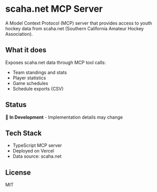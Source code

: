 # scaha.net MCP Server

A Model Context Protocol (MCP) server that provides access to youth hockey data from scaha.net (Southern California Amateur Hockey Association).

## What it does

Exposes scaha.net data through MCP tool calls:
- Team standings and stats
- Player statistics
- Game schedules
- Schedule exports (CSV)

## Status

🚧 **In Development** - Implementation details may change

## Tech Stack

- TypeScript MCP server
- Deployed on Vercel
- Data source: scaha.net

## License

MIT
